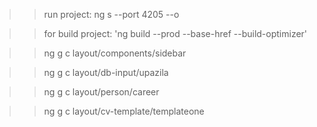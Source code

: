 
>> run project: ng s --port 4205 --o

>> for build project: 'ng build --prod --base-href --build-optimizer'





>>  ng g c layout/components/sidebar

>> ng g c layout/db-input/upazila

>> ng g c layout/person/career

>> ng g c layout/cv-template/templateone
